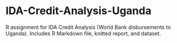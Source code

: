 # IDA-Credit-Analysis-Uganda
R assignment for IDA Credit Analysis (World Bank disbursements to Uganda). Includes R Markdown file, knitted report, and dataset.
